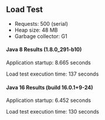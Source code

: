 ## Load Test

* Requests: 500 (serial)
* Heap size: 48 MB
* Garbage collector: G1

#### Java 8 Results (1.8.0_291-b10)
Application startup: 8.665 seconds

Load test execution time: 137 seconds

#### Java 16 Results (build 16.0.1+9-24)
Application startup: 6.452 seconds

Load test execution time: 130 seconds